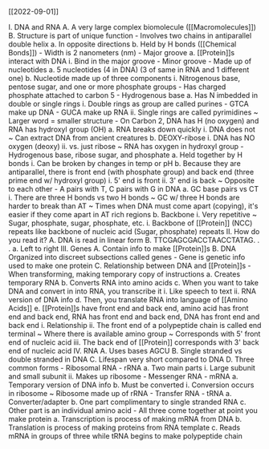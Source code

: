 [[2022-09-01]]

I. DNA and RNA
	A. A very large complex biomolecule ([[Macromolecules]])
	B. Structure is part of unique function
		- Involves two chains in antiparallel double helix
			a. In opposite directions
			b. Held by H bonds	([[Chemical Bonds]])
		- Width is 2 nanometers (nm)
		- Major groove
			a. [[Protein]]s interact with DNA
				i. Bind in the major groove
		- Minor groove
		- Made up of nucleotides 
			a. 5 nucleotides (4 in DNA) (3 of same in RNA and 1 different one)
			b. Nucleotide made up of three components
				i. Nitrogenous base, pentose sugar, and one or more phosphate groups
		- Has charged phosphate attached to carbon 5
		- Hydrogenous base
			a. Has N imbedded in double or single rings
				i. Double rings as group are called purines
					- GTCA make up DNA
					- GUCA make up RNA
				ii. Single rings are called pyrimidines
					~ Larger word = smaller structure
		- On Carbon 2, DNA has H (no oxygen) and RNA has hydroxyl group (OH)
			a. RNA breaks down quickly
				i. DNA does not
					~ Can extract DNA from ancient creatures
			b. DEOXY-ribose
				i. DNA has NO oxygen (deoxy)
				ii. vs. just ribose 
					~ RNA has oxygen in hydroxyl group
		- Hydrogenous base, ribose sugar, and phosphate
			a. Held together by H bonds
				i. Can be broken by changes in temp or pH
			b. Because they are antiparallel, there is front end (with phosphate group) and back end (three prime end w/ hydroxyl group)
				i. 5' end is front
				ii. 3' end is back
					~ Opposite to each other
		- A pairs with T, C pairs with G in DNA
			a. GC base pairs vs CT
				i. There are three H bonds vs two H bonds
					~ GC w/ three H bonds are harder to break than AT
					~ Times when DNA must come apart (copying), it's easier if they come apart in AT rich regions
			b. Backbone
				i. Very repetitive
					~ Sugar, phosphate, sugar, phosphate, etc.
				i. Backbone of [[Protein]] (NCC) repeats like backbone of nucleic acid (Sugar, phosphate) repeats
II. How do you read it?
	A. DNA is read in linear form
	B. TTCGAGCGACCTAACCTATAG. . .
		a. Left to right
III. Genes
	A. Contain info to make [[Protein]]s
	B. DNA Organized into discreet subsections called genes
		- Gene is genetic info used to make one protein
	C. Relationship between DNA and [[Protein]]s
		- When transforming, making temporary copy of instructions
			a. Creates temporary RNA
			b. Converts RNA into amino acids
			c. When you want to take DNA and convert in into RNA, you transcribe it
				i. Like speech to text
				ii. RNA version of DNA info
			d. Then, you translate RNA into language of [[Amino Acids]]
			e. [[Protein]]s have front end and back end, amino acid has front end and back end, RNA has front end and back end, DNA has front end and back end
				i. Relationship
				ii. The front end of a polypeptide chain is called end terminal
					~ Where there is available amino group
					~ Corresponds with 5' front end of nucleic acid
				iii. The back end of [[Protein]] corresponds with 3' back end of nucleic acid
IV. RNA
	A. Uses bases AGCU
	B. Single stranded vs double stranded in DNA
	C. Lifespan very short compared to DNA
	D. Three common forms
		- Ribosomal RNA - rRNA
			a. Two main parts
				i. Large subunit and small subunit
				ii. Makes up ribosome 
		- Messenger RNA - mRNA
			a. Temporary version of DNA info
			b. Must be converted
				i. Conversion occurs in ribosome
					~ Ribosome made up of rRNA
		- Transfer RNA - tRNA
			a. Converter/adapter
			b. One part complimentary to single stranded RNA
			c. Other part is an individual amino acid
		- All three come together at point you make protein
			a. Transcription is process of making mRNA from DNA
			b. Translation is process of making proteins from RNA template
			c. Reads mRNA in groups of three while tRNA begins to make polypeptide chain